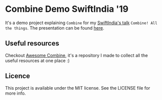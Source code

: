 # Combine Demo SwiftIndia '19

It's a demo project explaining `Combine` for my [SwiftIndia's talk](https://swiftindia.in) `Combine! All the things`. The presentation can be found [here](https://speakerdeck.com/riteshhh/combine-all-the-things).

## Useful resources
Checkout [Awesome Combine](https://github.com/riteshhgupta/awesome-combine), it's a repository I made to collect all the useful resources at one place :)

## Licence

This project is available under the MIT license. See the LICENSE file for more info.
